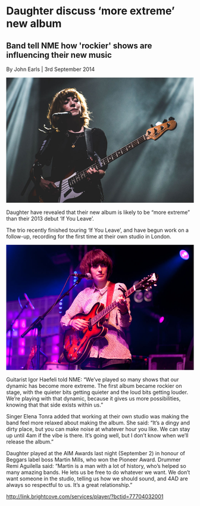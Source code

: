 # Daughter discuss ‘more extreme’ new album
## Band tell NME how 'rockier' shows are influencing their new music

By John Earls \| 3rd September 2014

<img src="/Text/Resources/2014Daughter_06_JH070714.jpg">

Daughter have revealed that their new album is likely to be “more extreme” than their 2013 debut ‘If You Leave’.

The trio recently finished touring ‘If You Leave’, and have begun work on a follow-up, recording for the first time at their own studio in London.

<img src="/Text/Resources/2012BestivalDaughter01DB100912-2.jpg">

Guitarist Igor Haefeli told NME: “We’ve played so many shows that our dynamic has become more extreme. The first album became rockier on stage, with the quieter bits getting quieter and the loud bits getting louder. We’re playing with that dynamic, because it gives us more possibilities, knowing that that side exists within us.”

Singer Elena Tonra added that working at their own studio was making the band feel more relaxed about making the album. She said: “It’s a dingy and dirty place, but you can make noise at whatever hour you like. We can stay up until 4am if the vibe is there. It’s going well, but I don’t know when we’ll release the album.”

Daughter played at the AIM Awards last night (September 2) in honour of Beggars label boss Martin Mills, who won the Pioneer Award. Drummer Remi Aguilella said: “Martin is a man with a lot of history, who’s helped so many amazing bands. He lets us be free to do whatever we want. We don’t want someone in the studio, telling us how we should sound, and 4AD are always so respectful to us. It’s a great relationship.”

http://link.brightcove.com/services/player/?bctid=77704032001


